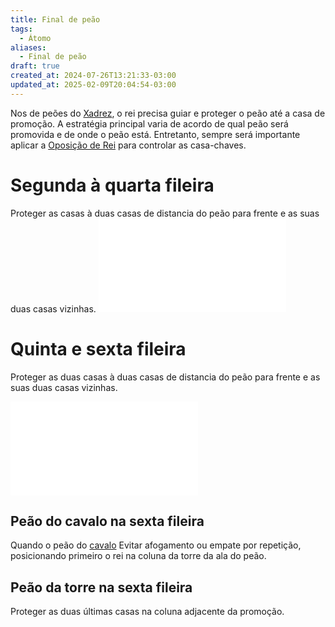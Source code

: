 ```yaml
---
title: Final de peão
tags:
  - Átomo
aliases:
  - Final de peão
draft: true
created_at: 2024-07-26T13:21:33-03:00
updated_at: 2025-02-09T20:04:54-03:00
---
```


Nos de peões do [Xadrez](../../../08/06/atomo/Xadrez.md), o rei precisa guiar e proteger o peão até a casa de promoção. A estratégia principal varia de acordo de qual peão será promovida e de onde o peão está. Entretanto, sempre será importante aplicar a [Oposição de Rei](../../08/atomo/Xadrez_Oposição_de_Rei.md) para controlar as casa-chaves.

# Segunda à quarta fileira
Proteger as casas à duas casas de distancia do peão para frente e as suas duas casas vizinhas.
![Final de peão na segunda fileira](../../../../excalidraw/final_de_peao_2_fileira.excalidraw.md)
# Quinta e sexta fileira
Proteger as duas casas à duas casas de distancia do peão para frente e as suas duas casas vizinhas.

![Final de peão na quinta fileira](../../../_excalidraw/final_de_peao_5_fileira.excalidraw.md)
## Peão do cavalo na sexta fileira
Quando o peão do [cavalo](content/atomos/2024/07/26/Xadrez_Cavalo.md) Evitar afogamento ou empate por repetição, posicionando primeiro o rei na coluna da torre da ala do peão.

## Peão da torre na sexta fileira
Proteger as duas últimas casas na coluna adjacente da promoção.
